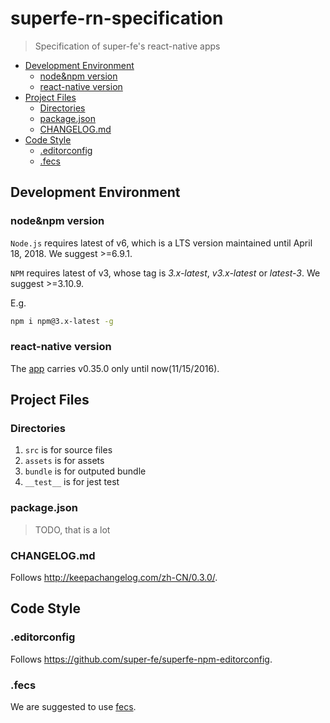 # superfe-rn-specification

>Specification of super-fe's react-native apps

* [Development Environment](#development-environment)
    + [node&npm version](#nodenpm-version)
    + [react-native version](#react-native-version)
* [Project Files](#project-files)
    + [Directories](#directories)
    + [package.json](#packagejson)
    + [CHANGELOG.md](#changelogmd)
* [Code Style](#code-style)
    + [.editorconfig](#editorconfig)
    + [.fecs](#fecs)

## Development Environment

### node&npm version

`Node.js` requires latest of v6, which is a LTS version maintained until April 18, 2018. We suggest &gt;=6.9.1.

`NPM` requires latest of v3, whose tag is *3.x-latest*, *v3.x-latest* or *latest-3*. We suggest &gt;=3.10.9.

E.g.

```sh
npm i npm@3.x-latest -g
```

### react-native version

The [app](https://itunes.apple.com/cn/app/id382201985?mt=8&from=1000715p) carries v0.35.0 only until now(11/15/2016).

## Project Files

### Directories

1. `src` is for source files
1. `assets` is for assets
1. `bundle` is for outputed bundle
1. `__test__` is for jest test

### package.json

>TODO, that is a lot

### CHANGELOG.md

Follows <http://keepachangelog.com/zh-CN/0.3.0/>.

## Code Style

### .editorconfig

Follows <https://github.com/super-fe/superfe-npm-editorconfig>.

### .fecs

We are suggested to use [fecs](https://github.com/ecomfe/fecs).